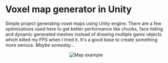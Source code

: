 # Voxel map generator in Unity

Simple project generating voxel maps using Unity engine. There are a few optimizations used here to get better performance like chunks, face hiding and dynamic generated meshes instead of drawing multiple game objects which killed my FPS when I tried it. It's a good base to create something more serious. *Maybe someday...*

<p style="text-align: center">
<img alt="Map example" src="https://i.imgur.com/Kifgz15g.png" />
</p>